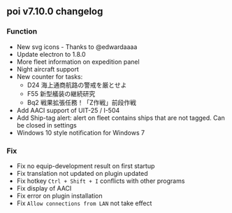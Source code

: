 ## poi v7.10.0 changelog
### Function
- New svg icons - Thanks to @edwardaaaa
- Update electron to 1.8.0
- More fleet information on expedition panel
- Night aircraft support
- New counter for tasks:
  + D24 海上通商航路の警戒を厳とせよ
  + F55 新型艤装の継続研究
  + Bq2 戦果拡張任務！「Z作戦」前段作戦
- Add AACI support of UIT-25 / I-504
- Add Ship-tag alert: alert on fleet contains ships that are not tagged. Can be closed in settings
- Windows 10 style notification for Windows 7

### Fix
- Fix no equip-development result on first startup
- Fix translation not updated on plugin updated
- Fix hotkey `Ctrl + Shift + I` conflicts with other programs
- Fix display of AACI
- Fix error on plugin installation
- Fix `Allow connections from LAN` not take effect
